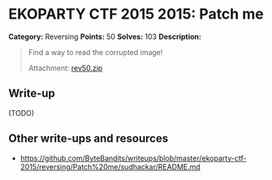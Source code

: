 # EKOPARTY CTF 2015 2015: Patch me

**Category:** Reversing
**Points:** 50
**Solves:** 103
**Description:**

> Find a way to read the corrupted image!
> 
> Attachment: [rev50.zip](./rev50.zip)


## Write-up

(TODO)

## Other write-ups and resources

* <https://github.com/ByteBandits/writeups/blob/master/ekoparty-ctf-2015/reversing/Patch%20me/sudhackar/README.md>
